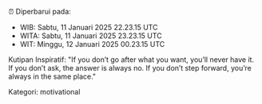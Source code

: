 ⏰ Diperbarui pada:
- WIB: Sabtu, 11 Januari 2025 22.23.15 UTC
- WITA: Sabtu, 11 Januari 2025 23.23.15 UTC
- WIT: Minggu, 12 Januari 2025 00.23.15 UTC

Kutipan Inspiratif:
"If you don’t go after what you want, you’ll never have it. If you don’t ask, the answer is always no. If you don’t step forward, you’re always in the same place."


Kategori: motivational

